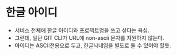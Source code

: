 # 한글 아이디

* 서비스 전체에 한글 아이디와 프로젝트명을 쓰고 싶다는 욕심.
* 그런데, 일단 GIT CLI가 URL에 non-ascii 문자를 지원하지 않는다.
* 아이디는 ASCII전용으로 두고, 한글닉네임을 별도로 둘 수 있어야 할듯.
